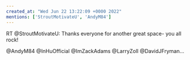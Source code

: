 ```yaml
---
created_at: "Wed Jun 22 13:22:09 +0000 2022"
mentions: ['StroutMotivateU', 'AndyM84']
---
```


RT @StroutMotivateU: Thanks everyone for another great space- you all rock! 

@AndyM84 @InHuOfficial @ImZackAdams @LarryZoll @DavidJFryman…